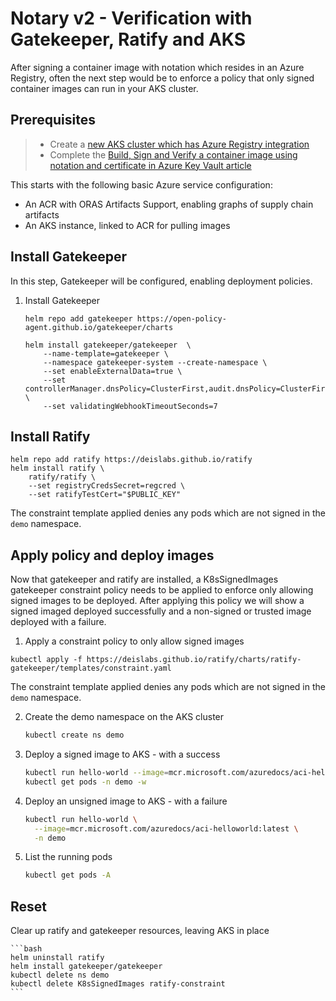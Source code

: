 # Notary v2 - Verification with Gatekeeper, Ratify and AKS

After signing a container image with notation which resides in an Azure Registry, often the next step would be to enforce a policy that only signed container images can run in your AKS cluster.

## Prerequisites

> * Create a [new AKS cluster which has Azure Registry integration](https://docs.microsoft.com/azure/aks/cluster-container-registry-integration?tabs=azure-cli)
> * Complete the [Build, Sign and Verify a container image using notation and certificate in Azure Key Vault article](https://docs.microsoft.com/azure/container-registry/container-registry-tutorial-sign-build-push)

This starts with the following basic Azure service configuration:
  - An ACR with ORAS Artifacts Support, enabling graphs of supply chain artifacts
  - An AKS instance, linked to ACR for pulling images
    
<!-- See if we actually need this now assuming someone has done the AKS Azure Registry integration

## Create an Azure Kubernetes Cluster

4. Use the currently logged in user to access the registry for notation sign/verify and oras

    ```azure-cli
    export NOTATION_USERNAME="00000000-0000-0000-0000-000000000000"
    export NOTATION_PASSWORD=$(az acr login --name $ACR_NAME --expose-token --output tsv --query accessToken)
    ```

5. Configure permissions for ratify
    > NOTE: these are temporary steps. Ratify should use the node secrets, using ACR

    ```bash
    kubectl create secret docker-registry regcred \
        --docker-server=$REGISTRY \
        --docker-username=$NOTATION_USERNAME \
        --docker-password=$NOTATION_PASSWORD \
        --docker-email=someone@example.com
    ``` -->

## Install Gatekeeper

In this step, Gatekeeper will be configured, enabling deployment policies.

1. Install Gatekeeper

    ```azurecli-interactive
    helm repo add gatekeeper https://open-policy-agent.github.io/gatekeeper/charts

    helm install gatekeeper/gatekeeper  \
        --name-template=gatekeeper \
        --namespace gatekeeper-system --create-namespace \
        --set enableExternalData=true \
        --set controllerManager.dnsPolicy=ClusterFirst,audit.dnsPolicy=ClusterFirst \
        --set validatingWebhookTimeoutSeconds=7
    ````

## Install Ratify

<!-- 1. Capture the public key for verification

    ```azure-cli
    export PUBLIC_KEY=$(az keyvault certificate show -n $KEY_NAME \
                            --vault-name $AKV_NAME \
                            -o json | jq -r '.cer' | base64 -d | openssl x509 -inform DER)
    ```

2. Install Ratify -->

```azurecli-interactive
helm repo add ratify https://deislabs.github.io/ratify
helm install ratify \
    ratify/ratify \
    --set registryCredsSecret=regcred \
    --set ratifyTestCert="$PUBLIC_KEY"
```

The constraint template applied denies any pods which are not signed in the `demo` namespace.

## Apply policy and deploy images

Now that gatekeeper and ratify are installed, a K8sSignedImages gatekeeper constraint policy needs to be applied to enforce only allowing signed images to be deployed.  After applying this policy we will show a signed imaged deployed successfully and a non-signed or trusted image deployed with a failure.

1.  Apply a constraint policy to only allow signed images

```azurecli-interactive
kubectl apply -f https://deislabs.github.io/ratify/charts/ratify-gatekeeper/templates/constraint.yaml
```

The constraint template applied denies any pods which are not signed in the `demo` namespace.

2. Create the demo namespace on the AKS cluster

    ```bash
    kubectl create ns demo
    ```

3. Deploy a signed image to AKS - with a success

    ```bash
    kubectl run hello-world --image=mcr.microsoft.com/azuredocs/aci-helloworld:latest -n demo
    kubectl get pods -n demo -w
    ```

4. Deploy an unsigned image to AKS - with a failure

    ```bash
    kubectl run hello-world \
      --image=mcr.microsoft.com/azuredocs/aci-helloworld:latest \
      -n demo
    ```

5. List the running pods

    ```bash
    kubectl get pods -A
    ```

## Reset

Clear up ratify and gatekeeper resources, leaving AKS in place

    ```bash
    helm uninstall ratify
    helm install gatekeeper/gatekeeper
    kubectl delete ns demo
    kubectl delete K8sSignedImages ratify-constraint
    ```
<!-- kubectl delete secret regcred -->
